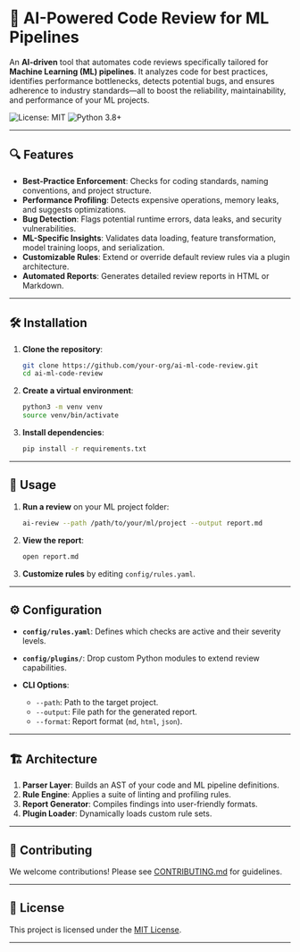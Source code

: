 # 🤖 AI-Powered Code Review for ML Pipelines

An **AI-driven** tool that automates code reviews specifically tailored for **Machine Learning (ML) pipelines**. It analyzes code for best practices, identifies performance bottlenecks, detects potential bugs, and ensures adherence to industry standards—all to boost the reliability, maintainability, and performance of your ML projects.

![License: MIT](https://img.shields.io/badge/License-MIT-yellow.svg)
![Python 3.8+](https://img.shields.io/badge/Python-3.8%2B-blue)

---

## 🔍 Features

- **Best-Practice Enforcement**: Checks for coding standards, naming conventions, and project structure.
- **Performance Profiling**: Detects expensive operations, memory leaks, and suggests optimizations.
- **Bug Detection**: Flags potential runtime errors, data leaks, and security vulnerabilities.
- **ML-Specific Insights**: Validates data loading, feature transformation, model training loops, and serialization.
- **Customizable Rules**: Extend or override default review rules via a plugin architecture.
- **Automated Reports**: Generates detailed review reports in HTML or Markdown.

---

## 🛠 Installation

1. **Clone the repository**:
   ```bash
   git clone https://github.com/your-org/ai-ml-code-review.git
   cd ai-ml-code-review


2. **Create a virtual environment**:

   ```bash
   python3 -m venv venv
   source venv/bin/activate
   ```
3. **Install dependencies**:

   ```bash
   pip install -r requirements.txt
   ```

---

## 🚀 Usage

1. **Run a review** on your ML project folder:

   ```bash
   ai-review --path /path/to/your/ml/project --output report.md
   ```
2. **View the report**:

   ```bash
   open report.md
   ```
3. **Customize rules** by editing `config/rules.yaml`.

---

## ⚙️ Configuration

* **`config/rules.yaml`**: Defines which checks are active and their severity levels.
* **`config/plugins/`**: Drop custom Python modules to extend review capabilities.
* **CLI Options**:

  * `--path`: Path to the target project.
  * `--output`: File path for the generated report.
  * `--format`: Report format (`md`, `html`, `json`).

---

## 🏗️ Architecture

1. **Parser Layer**: Builds an AST of your code and ML pipeline definitions.
2. **Rule Engine**: Applies a suite of linting and profiling rules.
3. **Report Generator**: Compiles findings into user-friendly formats.
4. **Plugin Loader**: Dynamically loads custom rule sets.

---

## 🤝 Contributing

We welcome contributions! Please see [CONTRIBUTING.md](./CONTRIBUTING.md) for guidelines.

---

## 📄 License

This project is licensed under the [MIT License](LICENSE).

---
